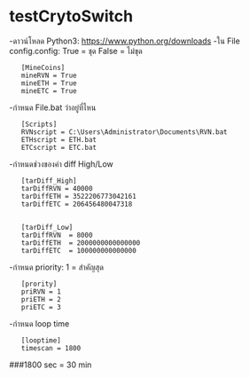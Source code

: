 # testCrytoSwitch
-ดาวน์โหลด Python3: https://www.python.org/downloads
-ใน File config.config: True = ชุด False = ไม่ขุด

       [MineCoins]
       mineRVN = True
       mineETH = True
       mineETC = True
       
-กำหนด File.bat ว่าอยู่ที่ไหน

       [Scripts]
       RVNscript = C:\Users\Administrator\Documents\RVN.bat
       ETHscript = ETH.bat
       ETCscript = ETC.bat
       
-กำหนดช่วงของค่า diff High/Low

       [tarDiff_High]
       tarDiffRVN = 40000
       tarDiffETH = 3522206773042161
       tarDiffETC = 206456480047318


       [tarDiff_Low]
       tarDiffRVN  = 8000
       tarDiffETH  = 2000000000000000
       tarDiffETC  = 100000000000000

-กำหนด priority: 1 = สำคัญสุด

       [prority]
       priRVN = 1
       priETH = 2
       priETC = 3
       
-กำหนด loop time

       [looptime]
       timescan = 1800
###1800 sec = 30 min
